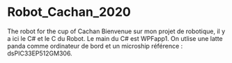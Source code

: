 # Robot_Cachan_2020
 The robot for the cup of Cachan
Bienvenue sur mon projet de robotique, il y a ici le C# et le C du Robot. 
Le main du C# est WPFapp1. On utlise une latte panda comme ordinateur de bord et un microship référence : dsPIC33EP512GM306.